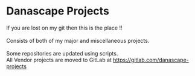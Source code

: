 Danascape Projects
=======================

If you are lost on my git then this is the place !!
<br/><br/>
Consists of both of my major and miscellaneous projects.
<br/><br/>
Some repositories are updated using scripts.
<br/>
All Vendor projects are moved to GitLab at https://gitlab.com/danascape-projects
